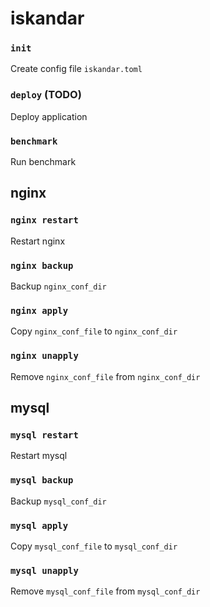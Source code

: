 # iskandar

### `init`
Create config file `iskandar.toml`

### `deploy` (TODO)
Deploy application

### `benchmark`
Run benchmark

## nginx

### `nginx restart`
Restart nginx

### `nginx backup`
Backup `nginx_conf_dir`

### `nginx apply`
Copy `nginx_conf_file` to `nginx_conf_dir`

### `nginx unapply`
Remove `nginx_conf_file` from `nginx_conf_dir`

## mysql

### `mysql restart`
Restart mysql

### `mysql backup`
Backup `mysql_conf_dir`

### `mysql apply`
Copy `mysql_conf_file` to `mysql_conf_dir`

### `mysql unapply`
Remove `mysql_conf_file` from `mysql_conf_dir`
